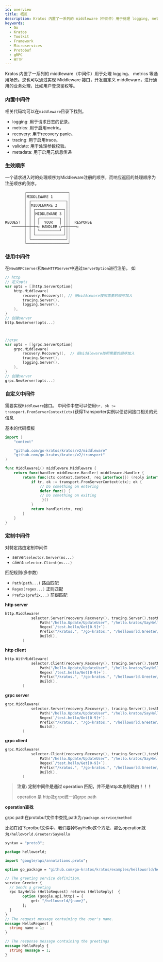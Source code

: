 ```yaml
---
id: overview
title: 概览
description: Kratos 内置了一系列的 middleware（中间件）用于处理 logging, metrics 等通用场景。您也可以通过实现 Middleware 接口，开发自定义 middleware，进行通用的业务处理，比如用户登录鉴权等。
keywords:
  - Go
  - Kratos
  - Toolkit
  - Framework
  - Microservices
  - Protobuf
  - gRPC
  - HTTP
---
```

Kratos 内置了一系列的 middleware（中间件）用于处理 logging、 metrics 等通用场景。您也可以通过实现 Middleware 接口，开发自定义 middleware，进行通用的业务处理，比如用户登录鉴权等。

### 内置中间件
相关代码均可以在`middleware`目录下找到。
* logging: 用于请求日志的记录。
* metrics: 用于启用metric。
* recovery: 用于recovery panic。
* tracing: 用于启用trace。
* validate: 用于处理参数校验。
* metadata: 用于启用元信息传递

### 生效顺序
一个请求进入时的处理顺序为Middleware注册的顺序，而响应返回的处理顺序为注册顺序的倒序。

```
         ┌───────────────────┐
         │MIDDLEWARE 1       │
         │ ┌────────────────┐│
         │ │MIDDLEWARE 2    ││
         │ │ ┌─────────────┐││
         │ │ │MIDDLEWARE 3 │││
         │ │ │ ┌─────────┐ │││
REQUEST  │ │ │ │  YOUR   │ │││  RESPONSE
   ──────┼─┼─┼─▷ HANDLER ○─┼┼┼───▷
         │ │ │ └─────────┘ │││
         │ │ └─────────────┘││
         │ └────────────────┘│
         └───────────────────┘
```

### 使用中间件
在`NewGRPCServer`和`NewHTTPServer`中通过`ServerOption`进行注册。
如
```go
// http
// 定义opts
var opts = []http.ServerOption{
	http.Middleware(
		recovery.Recovery(), // 把middleware按照需要的顺序加入
		tracing.Server(),
		logging.Server(),
	),
}
// 创建server
http.NewServer(opts...)



//grpc
var opts = []grpc.ServerOption{
	grpc.Middleware(
		recovery.Recovery(),  // 把middleware按照需要的顺序加入
		tracing.Server(),
		logging.Server(),
	),
}
// 创建server
grpc.NewServer(opts...)

```


### 自定义中间件
需要实现`Middleware`接口。
中间件中您可以使用`tr, ok := transport.FromServerContext(ctx)`获得Transporter实例以便访问接口相关的元信息

基本的代码模板
```go
import (
	"context"

	"github.com/go-kratos/kratos/v2/middleware"
	"github.com/go-kratos/kratos/v2/transport"
)

func Middleware1() middleware.Middleware {
	return func(handler middleware.Handler) middleware.Handler {
		return func(ctx context.Context, req interface{}) (reply interface{}, err error) {
			if tr, ok := transport.FromServerContext(ctx); ok {
				// Do something on entering 
				defer func() { 
				// Do something on exiting
				 }()
			}
			return handler(ctx, req)
		}
	}
}
```

### 定制中间件

对特定路由定制中间件
- server:`selector.Server(ms...)` 
- client:`selector.Client(ms...)`

匹配规则(多参数)
- `Path(path...)`		路由匹配
- `Regex(regex...)` 	正则匹配
- `Prefix(prefix...)` 	前缀匹配

**http server**

```go
http.Middleware(
			selector.Server(recovery.Recovery(), tracing.Server(),testMiddleware).
				Path("/hello.Update/UpdateUser", "/hello.kratos/SayHello").
				Regex(`/test.hello/Get[0-9]+`).
				Prefix("/kratos.", "/go-kratos.", "/helloworld.Greeter/").
				Build(),
		)
```

**http client**

```go
http.WithMiddleware(
			selector.Client(recovery.Recovery(), tracing.Server(),testMiddleware).
				Path("/hello.Update/UpdateUser", "/hello.kratos/SayHello").
				Regex(`/test.hello/Get[0-9]+`).
				Prefix("/kratos.", "/go-kratos.", "/helloworld.Greeter/").
				Build(),
		)
```

**grpc server**

```go
grpc.Middleware(
			selector.Server(recovery.Recovery(), tracing.Server(),testMiddleware).
				Path("/hello.Update/UpdateUser", "/hello.kratos/SayHello").
				Regex(`/test.hello/Get[0-9]+`).
				Prefix("/kratos.", "/go-kratos.", "/helloworld.Greeter/").
				Build(),
		)
```

**grpc client**

```go
grpc.Middleware(
			selector.Client(recovery.Recovery(), tracing.Server(),testMiddleware).
				Path("/hello.Update/UpdateUser", "/hello.kratos/SayHello").
				Regex(`/test.hello/Get[0-9]+`).
				Prefix("/kratos.", "/go-kratos.", "/helloworld.Greeter/").
				Build(),
		)
```

> **注意: 定制中间件是通过 operation 匹配，并不是http本身的路由！！！** 
>
> operation 是 http及grpc统一的grpc path

**operation查找**

grpc path在protobuf文件中查找,path为`/package.service/method`

比如在如下protbuf文件中，我们要掉SayHello这个方法，那么operation就为`/helloworld.Greeter/SayHello`
```protobuf
syntax = "proto3";

package helloworld;

import "google/api/annotations.proto";

option go_package = "github.com/go-kratos/kratos/examples/helloworld/helloworld";

// The greeting service definition.
service Greeter {
  // Sends a greeting
  rpc SayHello (HelloRequest) returns (HelloReply)  {
        option (google.api.http) = {
            get: "/helloworld/{name}",
        };
  }
}
// The request message containing the user's name.
message HelloRequest {
  string name = 1;
}

// The response message containing the greetings
message HelloReply {
  string message = 1;
}
```

